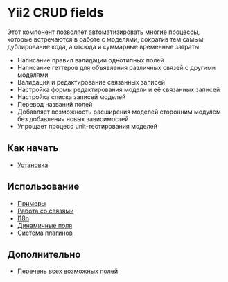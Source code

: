 # Yii2 CRUD fields
Этот компонент позволяет автоматизировать многие процессы, которые встречаются в работе с моделями, сократив
тем самым дублирование кода, а отсюда и суммарные временные затраты:
* Написание правил валидации однотипных полей
* Написание геттеров для объявления различных связей с другими моделями
* Валидация и редактирование связанных записей
* Настройка формы редактирования модели и её связанных записей
* Настройка списка записей моделей
* Перевод названий полей
* Добавляет возможность расширения моделей сторонним модулем без добавления новых зависимостей
* Упрощает процесс unit-тестирования моделей


Как начать
----------
* [Установка](install.md)

Использование
-------------
* [Примеры](usage-examples.md)
* [Работа со связями](relations.md)
* [I18n](i18n.md)
* [Динамичные поля](reloaders.md)
* [Система плагинов](plugin-system.md)

Дополнительно
-------------
* [Перечень всех возможных полей](list-of-all-possible-fields.md)